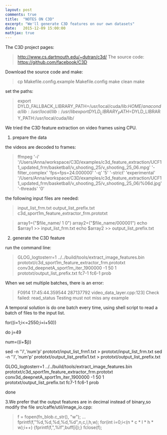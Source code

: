 ```yaml
---
layout: post
comments: true
title:  "NOTES ON C3D"
excerpt: "We'll generate C3D features on our own datasets"
date:   2015-12-09 15:00:00
mathjax: true
---
```


The C3D project pages:
> http://www.cs.dartmouth.edu/~dutran/c3d/
The source code:
> https://github.com/facebook/C3D

Download the source code and make:
>cp Makefile.config.example Makefile.config
>make clean
>make

set the paths:
>export DYLD_FALLBACK_LIBRARY_PATH=/usr/local/cuda/lib:$HOME/anaconda/lib:/usr/local/lib:/usr/lib
>export DYLD_LIBRARY_PATH=$DYLD_LIBRARY_PATH:/usr/local/cuda/lib/

We tried the C3D feature extraction on video frames using CPU.
1. prepare the data

the videos are decoded to frames:

>ffmpeg '-i' '/Users/Anna/workspace/C3D/examples/c3d_feature_extraction/UCF11_updated_frm/basketball/v_shooting_25/v_shooting_25_06.mpg' '-filter_complex' 'fps=fps=24.000000' '-q' '5' '-strict' 'experimental' '/Users/Anna/workspace/C3D/examples/c3d_feature_extraction/UCF11_updated_frm/basketball/v_shooting_25/v_shooting_25_06/%06d.jpg' '-threads' '0'

the following input files are needed:
>input_list_frm.txt
>output_list_prefix.txt
>c3d_sport1m_feature_extractor_frm.prototxt


  > array1=("$file_name/ 1 0")
  > array2=("$file_name/000001")
  > echo $array1 >> input_list_frm.txt
  > echo $array2 >> output_list_prefix.txt

2. generate the C3D feature

run the command line:

>GLOG_logtosterr=1 ../../build/tools/extract_image_features.bin prototxt/c3d_sport1m_feature_extractor_frm.prototxt conv3d_deepnetA_sport1m_iter_1900000 -1 50 1 prototxt/output_list_prefix.txt fc7-1 fc6-1 prob

When we set multiple batches, there is an error:


>F0914 17:45:44.359544 287137792 video_data_layer.cpp:123] Check failed: read_status Testing must not miss any example

A temporal solution is do one batch every time, using shell script to read a batch of files to the input list.


for((i=1;i<=2550;i=i+50))

do j=49

   num=$(($i+$j))

   sed -n ''$i','$num'p' prototxt/input_list_frm1.txt > prototxt/input_list_frm.txt
   sed -n ''$i','$num'p' prototxt/output_list_prefix1.txt > prototxt/output_list_prefix.txt

   GLOG_logtosterr=1 ../../build/tools/extract_image_features.bin prototxt/c3d_sport1m_feature_extractor_frm.prototxt conv3d_deepnetA_sport1m_iter_1900000 -1 50 1 prototxt/output_list_prefix.txt fc7-1 fc6-1 prob

done

3.We prefer that the output features are in decimal instead of binary,so modify the file src/caffe/util/image_io.cpp:


>f = fopen(fn_blob.c_str(), "w");
>...
> fprintf(f,"%d,%d,%d,%d,%d",n,c,l,h,w);
>for(int i=0;i<(n * c * l * h * w);i++)
>{fprintf(f,",%lf",buff[i]);}
>fclose(f);

#





